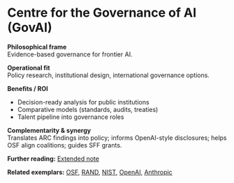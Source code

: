 # Centre for the Governance of AI (GovAI)
**Philosophical frame**  
Evidence-based governance for frontier AI.

**Operational fit**  
Policy research, institutional design, international governance options.

**Benefits / ROI**  
- Decision-ready analysis for public institutions  
- Comparative models (standards, audits, treaties)  
- Talent pipeline into governance roles

**Complementarity & synergy**  
Translates ARC findings into policy; informs OpenAI-style disclosures; helps OSF align coalitions; guides SFF grants.


**Further reading:** [Extended note](/funders/extended/GovAI.md)


**Related exemplars:** [OSF](/funders/OSF.md), [RAND](/funders/RAND.md), [NIST](/funders/NIST.md), [OpenAI](/funders/OpenAI.md), [Anthropic](/funders/Anthropic.md)
